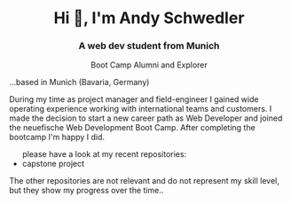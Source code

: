 <h1 align="center">Hi 👋, I'm Andy Schwedler</h1>
<h3 align="center">A web dev student from Munich</h3>
<p align="center">Boot Camp Alumni and Explorer</p>

<p>
...based in Munich (Bavaria, Germany)
</p>
<p>
During my time as project manager and field-engineer I gained wide operating experience working with international teams and customers. I made the decision to start a new career path as Web Developer and joined the neuefische Web Development Boot Camp. After completing the bootcamp I'm happy I did.
</p>
<ul> please have a look at my recent repositories:
  <li>capstone project</li>
  </ul>
The other repositories are not relevant and do not represent my skill level, but they show my progress over the time..


</p>
